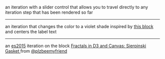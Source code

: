 an iteration with a slider control that allows you to travel directly to any iteration step that has been rendered so far

---

an iteration that changes the color to a violet shade inspired by [this block](https://bl.ocks.org/micahstubbs/ad6b34720d2a39f7a73335940d7f1605) and centers the label text

---

an [es2015](https://babeljs.io/learn-es2015/) iteration on the block [Fractals in D3 and Canvas: Sierpinski Gasket
](https://bl.ocks.org/beemyfriend/8bafcd8151a050b8028e76eb61acfc13) from [@plzbeemyfriend](https://twitter.com/plzbeemyfriend)